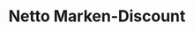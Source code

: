 ---
title: "Netto Marken-Discount"
url: /wuppertal/netto-marken-discount-unterdoernen/
shop: Supermarkt
---
